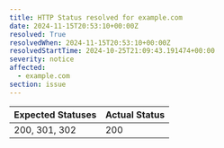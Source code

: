 ```yaml
---
title: HTTP Status resolved for example.com
date: 2024-11-15T20:53:10+00:00Z
resolved: True
resolvedWhen: 2024-11-15T20:53:10+00:00Z
resolvedStartTime: 2024-10-25T21:09:43.191474+00:00
severity: notice
affected:
  - example.com
section: issue
---
```


| Expected Statuses | Actual Status  |
|-------------------|----------------|
| 200, 301, 302 | 200 |
